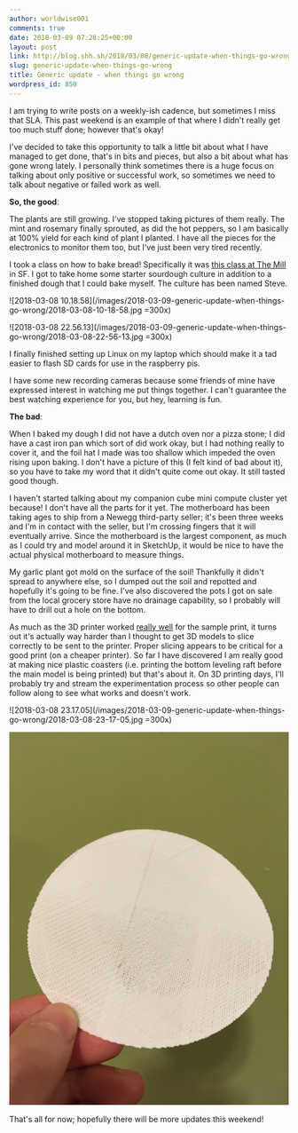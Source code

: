 ```yaml
---
author: worldwise001
comments: true
date: 2018-03-09 07:28:25+00:00
layout: post
link: http://blog.shh.sh/2018/03/08/generic-update-when-things-go-wrong/
slug: generic-update-when-things-go-wrong
title: Generic update - when things go wrong
wordpress_id: 850
---
```


I am trying to write posts on a weekly-ish cadence, but sometimes I miss that SLA. This past weekend is an example of that where I didn't really get too much stuff done; however that's okay!

I've decided to take this opportunity to talk a little bit about what I have managed to get done, that's in bits and pieces, but also a bit about what has gone wrong lately. I personally think sometimes there is a huge focus on talking about only positive or successful work, so sometimes we need to talk about negative or failed work as well.

**So, the good**:

The plants are still growing. I've stopped taking pictures of them really. The mint and rosemary finally sprouted, as did the hot peppers, so I am basically at 100% yield for each kind of plant I planted. I have all the pieces for the electronics to monitor them too, but I've just been very tired recently.

I took a class on how to bake bread! Specifically it was [this class at The Mill](http://www.joseybakerbread.com/classes/) in SF. I got to take home some starter sourdough culture in addition to a finished dough that I could bake myself. The culture has been named Steve.

![2018-03-08 10.18.58](/images/2018-03-09-generic-update-when-things-go-wrong/2018-03-08-10-18-58.jpg =300x)

![2018-03-08 22.56.13](/images/2018-03-09-generic-update-when-things-go-wrong/2018-03-08-22-56-13.jpg =300x)

I finally finished setting up Linux on my laptop which should make it a tad easier to flash SD cards for use in the raspberry pis.

I have some new recording cameras because some friends of mine have expressed interest in watching me put things together. I can't guarantee the best watching experience for you, but hey, learning is fun.

**The bad**:

When I baked my dough I did not have a dutch oven nor a pizza stone; I did have a cast iron pan which sort of did work okay, but I had nothing really to cover it, and the foil hat I made was too shallow which impeded the oven rising upon baking. I don't have a picture of this (I felt kind of bad about it), so you have to take my word that it didn't quite come out okay. It still tasted good though.

I haven't started talking about my companion cube mini compute cluster yet because! I don't have all the parts for it yet. The motherboard has been taking ages to ship from a Newegg third-party seller; it's been three weeks and I'm in contact with the seller, but I'm crossing fingers that it will eventually arrive. Since the motherboard is the largest component, as much as I could try and model around it in SketchUp, it would be nice to have the actual physical motherboard to measure things.

My garlic plant got mold on the surface of the soil! Thankfully it didn't spread to anywhere else, so I dumped out the soil and repotted and hopefully it's going to be fine. I've also discovered the pots I got on sale from the local grocery store have no drainage capability, so I probably will have to drill out a hole on the bottom.

As much as the 3D printer worked [really well](/2018/03/04/new-3d-printer.html) for the sample print, it turns out it's actually way harder than I thought to get 3D models to slice correctly to be sent to the printer. Proper slicing appears to be critical for a good print (on a cheaper printer). So far I have discovered I am really good at making nice plastic coasters (i.e. printing the bottom leveling raft before the main model is being printed) but that's about it. On 3D printing days, I'll probably try and stream the experimentation process so other people can follow along to see what works and doesn't work.

![2018-03-08 23.17.05](/images/2018-03-09-generic-update-when-things-go-wrong/2018-03-08-23-17-05.jpg =300x)

![2018-03-08 23.17.24](/images/2018-03-09-generic-update-when-things-go-wrong/2018-03-08-23-17-24.jpg)

That's all for now; hopefully there will be more updates this weekend!
